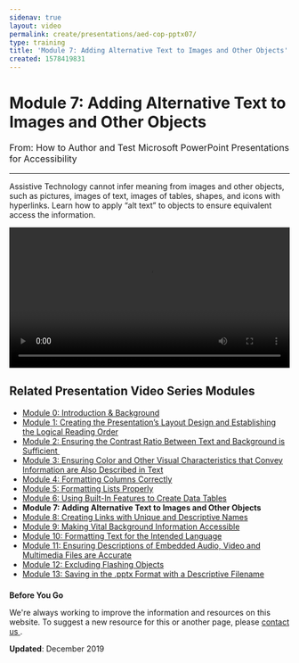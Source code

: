 ```yaml
---
sidenav: true
layout: video
permalink: create/presentations/aed-cop-pptx07/
type: training
title: 'Module 7: Adding Alternative Text to Images and Other Objects'
created: 1578419831
---
```


# Module 7: Adding Alternative Text to Images and Other Objects

<p style="font-size:115%">
  From: How to Author and Test Microsoft PowerPoint Presentations for Accessibility
</p>

* * *

Assistive Technology cannot infer meaning from images and other objects, such as pictures, images of text, images of tables, shapes, and icons with hyperlinks. Learn how to apply &ldquo;alt text&rdquo; to objects to ensure equivalent access the information.

<video controls="controls" data-vscid="3qesx4ovd" style="width: 100%;"><source src="https://assets.section508.gov/files/aed-cop-ppt-m07.mp4" type="video/mp4" /></video>

## Related Presentation Video Series Modules

  * [Module 0: Introduction & Background][1]
  * [Module 1: Creating the Presentation&rsquo;s Layout Design and Establishing the Logical Reading Order][2]
  * [Module 2: Ensuring the Contrast Ratio Between Text and Background is Sufficient&nbsp;][3]
  * [Module 3: Ensuring Color and Other Visual Characteristics that Convey Information are Also Described in Text][4]
  * [Module 4: Formatting Columns Correctly][5]
  * [Module 5: Formatting Lists Properly][6]
  * [Module 6: Using Built-In Features to Create Data Tables][7]
  * **Module 7: Adding Alternative Text to Images and Other Objects**
  * [Module 8: Creating Links with Unique and Descriptive Names][8]
  * [Module 9: Making Vital Background Information Accessible][9]
  * [Module 10: Formatting Text for the Intended Language][10]
  * [Module 11: Ensuring Descriptions of Embedded Audio, Video and Multimedia Files are Accurate][11]
  * [Module 12: Excluding Flashing Objects][12]
  * [Module 13: Saving in the .pptx Format with a Descriptive Filename][13]

<div class="border-base radius-lg border-1px" style="margin-top: 1.5em;">
<div class="padding-1">
<p class="text-large"><strong>Before You Go</strong></p>
<p>We're always working to improve the information and resources on this website. To suggest a new resource for this or another page, please <a href="mailto:section.508@gsa.gov">contact us
</a>.</p>
</div>
</div>

**Updated**: December 2019

 [1]: {{site.baseurl}}/create/presentations/aed-cop-pptx00/
 [2]: {{site.baseurl}}/create/presentations/aed-cop-pptx01/
 [3]: {{site.baseurl}}/create/presentations/aed-cop-pptx02/
 [4]: {{site.baseurl}}/create/presentations/aed-cop-pptx03/
 [5]: {{site.baseurl}}/create/presentations/aed-cop-pptx04/
 [6]: {{site.baseurl}}/create/presentations/aed-cop-pptx05/
 [7]: {{site.baseurl}}/create/presentations/aed-cop-pptx06/
 [8]: {{site.baseurl}}/create/presentations/aed-cop-pptx08/
 [9]: {{site.baseurl}}/create/presentations/aed-cop-pptx09/
 [10]: {{site.baseurl}}/create/presentations/aed-cop-pptx10/
 [11]: {{site.baseurl}}/create/presentations/aed-cop-pptx11/
 [12]: {{site.baseurl}}/create/presentations/aed-cop-pptx12/
 [13]: {{site.baseurl}}/create/presentations/aed-cop-pptx13/